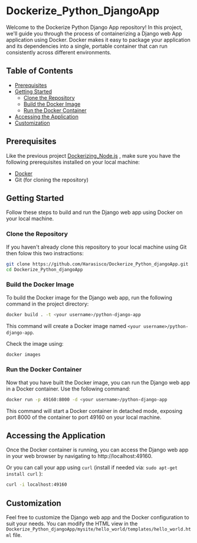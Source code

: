 # Dockerize_Python_DjangoApp

<p>Welcome to the Dockerize Python Django App repository! In this project, we'll guide you through the process of containerizing a Django web App application using Docker. Docker makes it easy to package your application and its dependencies into a single, portable container that can run consistently across different environments. </p>

## Table of Contents

- [Prerequisites](#prerequisites)
- [Getting Started](#getting-started)
  - [Clone the Repository](#clone-the-repository)
  - [Build the Docker Image](#build-the-docker-image)
  - [Run the Docker Container](#run-the-docker-container)
- [Accessing the Application](#accessing-the-application)
- [Customization](#customization)

## Prerequisites

Like the previous project [Dockerizing_Node.js](https://github.com/Harasisco/Dockerizing_Node.js) , make sure you have the following prerequisites installed on your local machine:

- [Docker](https://www.docker.com/get-started)
- Git (for cloning the repository)

## Getting Started

Follow these steps to build and run the Django web app using Docker on your local machine.

### Clone the Repository

If you haven't already clone this repository to your local machine using Git then folow this two instractions:

```bash
git clone https://github.com/Harasisco/Dockerize_Python_djangoApp.git
cd Dockerize_Python_djangoApp
```

### Build the Docker Image

To build the Docker image for the Django web app, run the following command in the project directory:

```bash
docker build . -t <your username>/python-django-app
```

This command will create a Docker image named ``` <your username>/python-django-app ```.

Check the image using:

```bash
docker images
```

### Run the Docker Container

Now that you have built the Docker image, you can run the Django web app in a Docker container. Use the following command:

```bash
docker run -p 49160:8000 -d <your username>/python-django-app
```

This command will start a Docker container in detached mode, exposing port 8000 of the container to port 49160 on your local machine.

## Accessing the Application

Once the Docker container is running, you can access the Django web app in your web browser by navigating to http://localhost:49160.

Or you can call your app using ``` curl ``` (install if needed via: ``` sudo apt-get install curl ``` ):

```bash
curl -i localhost:49160
```
## Customization

Feel free to customize the Django web app and the Docker configuration to suit your needs. You can modify the HTML view in the ``` Dockerize_Python_djangoApp/mysite/hello_world/templates/hello_world.html ``` file.

